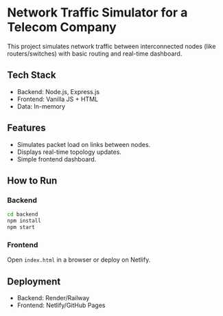 # Network Traffic Simulator for a Telecom Company

This project simulates network traffic between interconnected nodes (like routers/switches) with basic routing and real-time dashboard.

## Tech Stack
- Backend: Node.js, Express.js
- Frontend: Vanilla JS + HTML
- Data: In-memory

## Features
- Simulates packet load on links between nodes.
- Displays real-time topology updates.
- Simple frontend dashboard.

## How to Run

### Backend
```bash
cd backend
npm install
npm start
```

### Frontend
Open `index.html` in a browser or deploy on Netlify.

## Deployment
- Backend: Render/Railway
- Frontend: Netlify/GitHub Pages
